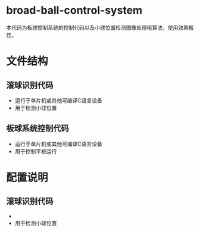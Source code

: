 # broad-ball-control-system
本代码为板球控制系统的控制代码以及小球位置检测图像处理哦算法，使用效果极佳。

# 文件结构

## 滚球识别代码

+ 运行于单片机或其他可编译C语言设备
+ 用于检测小球位置

## 板球系统控制代码

+ 运行于单片机或其他可编译C语言设备
+ 用于控制平板运行

# 配置说明

## 滚球识别代码

+ 
+ 用于检测小球位置
